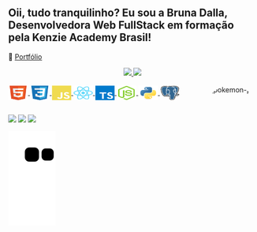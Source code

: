 ## Oii, tudo tranquilinho? Eu sou a Bruna Dalla, Desenvolvedora Web FullStack em formação pela Kenzie Academy Brasil!

🌻 <a href="https://portfolio-brunadalla.vercel.app/"> Portfólio </a>

<div align="center">
  <a href="https://github.com/brunadalla">
  <img height="180em" src="https://github-readme-stats-sigma-five.vercel.app/api?username=brunadalla&show_icons=true&theme=tokyonight&include_all_commits=true&count_private=true"/>
  <img height="180em" src="https://github-readme-stats-sigma-five.vercel.app/api/top-langs/?username=brunadalla&layout=compact&langs_count=8&theme=tokyonight&count_private=true" />
</div>
  
<div style="display: inline_block"><br>
  <img align="center" alt="HTML-icon" height="30" width="40" src="https://raw.githubusercontent.com/devicons/devicon/master/icons/html5/html5-original.svg">
  <img align="center" alt="CSS-icon" height="30" width="40" src="https://raw.githubusercontent.com/devicons/devicon/master/icons/css3/css3-original.svg">
  <img align="center" alt="JS-icon" height="30" width="40" src="https://raw.githubusercontent.com/devicons/devicon/master/icons/javascript/javascript-plain.svg">
  <img align="center" alt="React-icon" height="30" width="40" src="https://raw.githubusercontent.com/devicons/devicon/master/icons/react/react-original.svg">
  <img align="center" alt="TS-icon" height="30" width="40" src="https://raw.githubusercontent.com/devicons/devicon/master/icons/typescript/typescript-plain.svg">
  <img align="center" alt="Node-icon" height="30" width="40" src="https://raw.githubusercontent.com/devicons/devicon/master/icons/nodejs/nodejs-original.svg">
  <img align="center" alt="Python-icon" height="30" width="40" src="https://raw.githubusercontent.com/devicons/devicon/master/icons/python/python-original.svg">
  <img align="center" alt="PSQL-icon" height="30" width="40" src="https://raw.githubusercontent.com/devicons/devicon/master/icons/postgresql/postgresql-original.svg">
  <img align="right" alt="pokemon-pic" height="150" style="border-radius:50px;" src="https://media.tenor.com/Iv28avwJBSgAAAAj/oh-yeah-pikachu.gif">
</div>

##

<div> 
  <a href = "mailto:bruna.dall9741@gmail.com"><img src="https://img.shields.io/badge/-Gmail-%23333?style=for-the-badge&logo=gmail&logoColor=white" target="_blank"></a>
  <a href="https://www.linkedin.com/in/brunadalla" target="_blank"><img src="https://img.shields.io/badge/-LinkedIn-%230077B5?style=for-the-badge&logo=linkedin&logoColor=white" target="_blank"></a> 
  <a href="https://www.codewars.com/users/BrunaDalla"><img src="https://img.shields.io/badge/Codewars-B1361E?style=for-the-badge&logo=Codewars&logoColor=white" target="_blank"></a>
  
  
  ![Snake animation](https://github.com/brunadalla/brunadalla/blob/output/github-contribution-grid-snake.svg)
  
</div>
